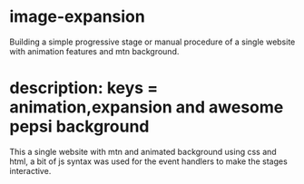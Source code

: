# image-expansion
Building a simple progressive stage or manual procedure of a single website with animation features and mtn background.

# description: keys = animation,expansion and awesome pepsi background
This a single website with mtn and animated background using css and html, a bit of js syntax was used for the event handlers to make the stages interactive.
